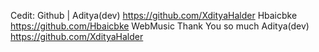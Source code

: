 Cedit: Github | Aditya(dev) https://github.com/XdityaHalder 
Hbaicbke https://github.com/Hbaicbke 
WebMusic
Thank You so much Aditya(dev) https://github.com/XdityaHalder 
